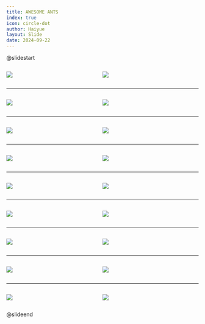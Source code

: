 ```yaml
---
title: AWESOME ANTS
index: true
icon: circle-dot
author: Haiyue
layout: Slide
date: 2024-09-22
---
```

 
@slidestart

<div style="display:flex">
<div style="flex:1">

![](https://raw.githubusercontent.com/yclord/reading/refs/heads/master/english/Level-N/AWESOME%20ANTS/001.webp)
</div>
<div style="flex:1">

![](https://raw.githubusercontent.com/yclord/reading/refs/heads/master/english/Level-N/AWESOME%20ANTS/002.webp)
</div>
</div>

---

<div style="display:flex">
<div style="flex:1">

![](https://raw.githubusercontent.com/yclord/reading/refs/heads/master/english/Level-N/AWESOME%20ANTS/003.webp)
</div>
<div style="flex:1">

![](https://raw.githubusercontent.com/yclord/reading/refs/heads/master/english/Level-N/AWESOME%20ANTS/004.webp)
</div>
</div>

---

<div style="display:flex">
<div style="flex:1">

![](https://raw.githubusercontent.com/yclord/reading/refs/heads/master/english/Level-N/AWESOME%20ANTS/005.webp)
</div>
<div style="flex:1">

![](https://raw.githubusercontent.com/yclord/reading/refs/heads/master/english/Level-N/AWESOME%20ANTS/006.webp)
</div>
</div>

---

<div style="display:flex">
<div style="flex:1">

![](https://raw.githubusercontent.com/yclord/reading/refs/heads/master/english/Level-N/AWESOME%20ANTS/007.webp)
</div>
<div style="flex:1">

![](https://raw.githubusercontent.com/yclord/reading/refs/heads/master/english/Level-N/AWESOME%20ANTS/008.webp)
</div>
</div>

---

<div style="display:flex">
<div style="flex:1">

![](https://raw.githubusercontent.com/yclord/reading/refs/heads/master/english/Level-N/AWESOME%20ANTS/009.webp)
</div>
<div style="flex:1">

![](https://raw.githubusercontent.com/yclord/reading/refs/heads/master/english/Level-N/AWESOME%20ANTS/010.webp)
</div>
</div>

---

<div style="display:flex">
<div style="flex:1">

![](https://raw.githubusercontent.com/yclord/reading/refs/heads/master/english/Level-N/AWESOME%20ANTS/011.webp)
</div>
<div style="flex:1">

![](https://raw.githubusercontent.com/yclord/reading/refs/heads/master/english/Level-N/AWESOME%20ANTS/012.webp)
</div>
</div>

---

<div style="display:flex">
<div style="flex:1">

![](https://raw.githubusercontent.com/yclord/reading/refs/heads/master/english/Level-N/AWESOME%20ANTS/013.webp)
</div>
<div style="flex:1">

![](https://raw.githubusercontent.com/yclord/reading/refs/heads/master/english/Level-N/AWESOME%20ANTS/014.webp)
</div>
</div>

---

<div style="display:flex">
<div style="flex:1">

![](https://raw.githubusercontent.com/yclord/reading/refs/heads/master/english/Level-N/AWESOME%20ANTS/015.webp)
</div>
<div style="flex:1">

![](https://raw.githubusercontent.com/yclord/reading/refs/heads/master/english/Level-N/AWESOME%20ANTS/016.webp)
</div>
</div>

---

<div style="display:flex">
<div style="flex:1">

![](https://raw.githubusercontent.com/yclord/reading/refs/heads/master/english/Level-N/AWESOME%20ANTS/017.webp)
</div>
<div style="flex:1">

![](https://raw.githubusercontent.com/yclord/reading/refs/heads/master/english/Level-N/AWESOME%20ANTS/018.webp)
</div>
</div>

@slideend